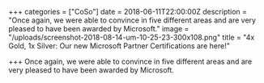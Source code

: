 +++
categories = ["CoSo"]
date = 2018-06-11T22:00:00Z
description = "Once again, we were able to convince in five different areas and are very pleased to have been awarded by Microsoft."
image = "/uploads/screenshot-2018-08-14-um-10-25-23-300x108.png"
title = "4x Gold, 1x Silver: Our new Microsoft Partner Certifications are here!"

+++
Once again, we were able to convince in five different areas and are very pleased to have been awarded by Microsoft.